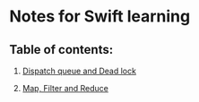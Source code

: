 # **Notes for Swift learning**

## Table of contents:

1. [Dispatch queue and Dead lock](Dispatch_queue.md)

2. [Map, Filter and Reduce](Map_reduce.md)
   
